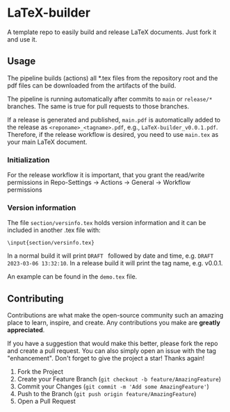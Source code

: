# LaTeX-builder
A template repo to easily build and release LaTeX documents. Just fork it and use it.

## Usage

The pipeline builds (actions) all *.tex files from the repository root and the pdf files can be downloaded from the artifacts of the build.

The pipeline is running automatically after commits to `main` or `release/*` branches. The same is true for pull requests to those branches.

If a release is generated and published, `main.pdf` is automatically added to the release as `<reponame>_<tagname>.pdf`, e.g., `LaTeX-builder_v0.0.1.pdf`. Therefore, if the release workflow is desired, you need to use `main.tex` as your main LaTeX document.

### Initialization

For the release workflow it is important, that you grant the read/write permissions in Repo-Settings -> Actions -> General -> Workflow permissions

### Version information

The file `section/versinfo.tex` holds version information and it can be included in another .tex file with:
```
\input{section/versinfo.tex}
```

In a normal build it will print `DRAFT ` followed by date and time, e.g. `DRAFT 2023-03-06 13:32:10`.
In a release build it will print the tag name, e.g. v0.0.1.

An example can be found in the `demo.tex` file.

## Contributing

Contributions are what make the open-source community such an amazing place to learn, inspire, and create. Any contributions you make are **greatly appreciated**.

If you have a suggestion that would make this better, please fork the repo and create a pull request. You can also simply open an issue with the tag "enhancement".
Don't forget to give the project a star! Thanks again!

1. Fork the Project
2. Create your Feature Branch (`git checkout -b feature/AmazingFeature`)
3. Commit your Changes (`git commit -m 'Add some AmazingFeature'`)
4. Push to the Branch (`git push origin feature/AmazingFeature`)
5. Open a Pull Request
